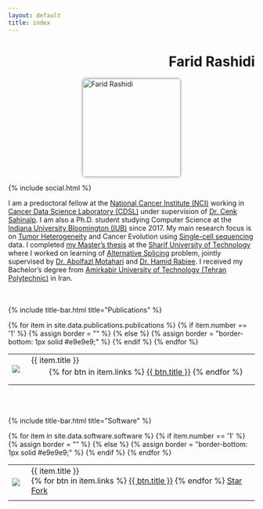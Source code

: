```yaml
---
layout: default
title: index
---
```


<h1 class="site-title" style="text-align: right"><strong>Farid</strong> Rashidi</h1>

<img draggable="false" style="margin:0px 10px 0px 0px; border-radius: 3%; box-shadow:0 0 5px #828282; display:block; margin-left: auto; margin-right: auto;" src="https://www.gravatar.com/avatar/42125cfaaf0a859652acd4832533745d?s=2048" width="200px" alt="Farid Rashidi"/>

{% include social.html %}
<br/>


I am a predoctoral fellow at the [National Cancer Institute (NCI)](https://www.cancer.gov) working in [Cancer Data Science Laboratory (CDSL)](https://ccr.cancer.gov/cancer-data-science-laboratory) under supervision of [Dr. Cenk Sahinalp](https://algo-cancer.github.io). I am also a Ph.D. student studying Computer Science at the [Indiana University Bloomington (IUB)](https://www.indiana.edu) since 2017. My main research focus is on [Tumor Heterogeneity](https://en.wikipedia.org/wiki/Tumour_heterogeneity) and Cancer Evolution using [Single-cell sequencing](https://en.wikipedia.org/wiki/Single_cell_sequencing) data. I completed [my Master’s thesis](http://library.sharif.ir/parvan/resource/444343/یادگیری-پیرایش-دگرسان-از-داده-های-توالی-یابی-آر--ان--ای/&from=search&&query=alternative%20splicing&count=20&execute=true) at the [Sharif University of Technology](http://www.en.sharif.edu) where I worked on learning of [Alternative Splicing](https://en.wikipedia.org/wiki/Alternative_splicing) problem, jointly supervised by [Dr. Abolfazl Motahari](http://sharif.edu/~motahari/) and [Dr. Hamid Rabiee](http://sharif.edu/~rabiee/). I received my Bachelor’s degree from [Amirkabir University of Technology (Tehran Polytechnic)](https://aut.ac.ir/en) in Iran.


<br/><br/>
{% include title-bar.html title="Publications" %}
<table style="width: 100%;">
  <tbody>
    {% for item in site.data.publications.publications %}
      {% if item.number == '1' %}
        {% assign border = "" %}
      {% else %}
        {% assign border = "border-bottom: 1px solid #e9e9e9;" %}
      {% endif %}
      <tr>
        <td style="vertical-align:middle; {{ border }}">
          <a href="https://pubmed.ncbi.nlm.nih.gov/{{ item.pubmed }}"><img draggable="false" src="/images/{{ item.cover }}" style="max-height:100px; max-width:135px; border-radius: 3%;"></a>
        </td>
        <td style="width:100%; vertical-align:middle; padding-left:15px; padding-bottom:10px; {{ border }}">
          <p style="margin: 0">{{ item.title }}</p>
          <div class="altmetric-embed" data-badge-type="donut" data-doi="{{ item.doi }}" style="display:inline-block; width:30px; height:30px; vertical-align: -10px; margin-right:2px"></div>
          {% for btn in item.links %}
            <a class="btn" href="{{ btn.url }}">{{ btn.title }}</a>
          {% endfor %}
        </td>
      </tr>
    {% endfor %}
  </tbody>
</table>
<br/><br/>


{% include title-bar.html title="Software" %}
<table style="width: 100%;">
  <tbody>
    {% for item in site.data.software.software %}
      {% if item.number == '1' %}
        {% assign border = "" %}
      {% else %}
        {% assign border = "border-bottom: 1px solid #e9e9e9;" %}
      {% endif %}
      <tr>
        <td style="text-align:center; {{ border }}">
          <a href="{{ item.url }}"><img draggable="false" src="/images/{{ item.cover }}" style="max-height:100px; max-width:135px; border-radius: 3%;"></a>
        </td>
        <td style="width:100%; vertical-align:middle; padding-left:15px; padding-bottom:10px; {{ border }}">
          <p style="margin: 0">{{ item.title }}</p>
          {% for btn in item.links %}
            <a class="btn" href="{{ btn.url }}">{{ btn.title }}</a>
          {% endfor %}
          <a class="github-button" href="https://github.com/{{ item.id }}" data-show-count="true" aria-label="Star {{ item.id }} on GitHub">Star</a> <a class="github-button" href="https://github.com/{{ item.id }}/fork" data-show-count="true" aria-label="Fork {{ item.id }} on GitHub">Fork</a>
        </td>
      </tr>
    {% endfor %}
  </tbody>
</table>
<br/><br/>
